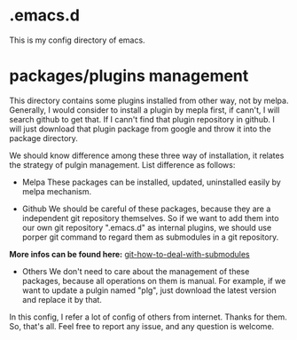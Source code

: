 # .emacs.d
This is my config directory of emacs.

# packages/plugins management
This directory contains some plugins installed from other way, not by melpa. Generally, I would consider to install a plugin by mepla first, if cann't, I will search github to get that.
If I cann't find that plugin repository in github. I will just download that plugin package from google and throw it into the package directory.

We should know difference among these three way of installation, it relates the strategy of pulgin management. List difference as follows:

* Melpa
These packages can be installed, updated, uninstalled easily by melpa mechanism.

* Github
We should be careful of these packages, because they are a independent git repository themselves. So if we want to add them into our own git repository ".emacs.d" as internal plugins,
we should use porper git command to regard them as submodules in a git repository.

**More infos can be found here:**
[git-how-to-deal-with-submodules][1]

* Others
We don't need to care about the management of these packages, because all operations on them is manual. For example, if we want to update a pulgin named "plg", just download the latest
version and replace it by that.


In this config, I refer a lot of config of others from internet. Thanks for them.
So, that's all. Feel free to report any issue, and any question is welcome.


[1]: http://stackoverflow.com/questions/4161022/git-how-to-track-untracked-content

